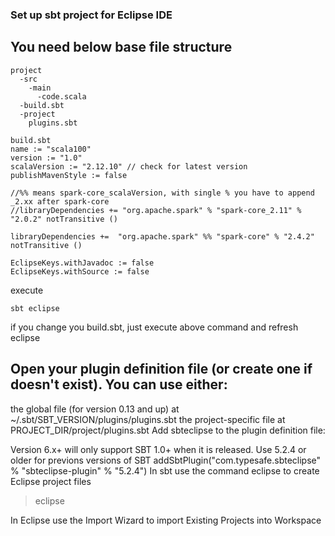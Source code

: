 ### Set up sbt project for Eclipse IDE
## You need below base file structure 
```
project
  -src
    -main
      -code.scala
  -build.sbt
  -project
    plugins.sbt

```
```
build.sbt 
name := "scala100"
version := "1.0"
scalaVersion := "2.12.10" // check for latest version
publishMavenStyle := false

//%% means spark-core_scalaVersion, with single % you have to append _2.xx after spark-core
//libraryDependencies += "org.apache.spark" % "spark-core_2.11" % "2.0.2" notTransitive ()

libraryDependencies +=  "org.apache.spark" %% "spark-core" % "2.4.2" notTransitive ()

EclipseKeys.withJavadoc := false
EclipseKeys.withSource := false

```
execute
```
sbt eclipse
```
if you change you build.sbt, just execute above command and refresh eclipse


## Open your plugin definition file (or create one if doesn't exist). You can use either:

the global file (for version 0.13 and up) at ~/.sbt/SBT_VERSION/plugins/plugins.sbt
the project-specific file at PROJECT_DIR/project/plugins.sbt
Add sbteclipse to the plugin definition file:

Version 6.x+ will only support SBT 1.0+ when it is released. Use 5.2.4 or older for previons versions of SBT
addSbtPlugin("com.typesafe.sbteclipse" % "sbteclipse-plugin" % "5.2.4")
In sbt use the command eclipse to create Eclipse project files

> eclipse

In Eclipse use the Import Wizard to import Existing Projects into Workspace
